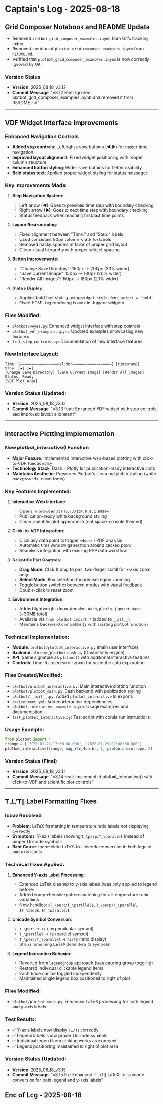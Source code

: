 # Captain's Log - 2025-08-18

## Grid Composer Notebook and README Update

- Removed `plotbot_grid_composer_examples.ipynb` from Git's tracking index.
- Removed mention of `plotbot_grid_composer_examples.ipynb` from `README.md`.
- Verified that `plotbot_grid_composer_examples.ipynb` is now correctly ignored by Git.

### Version Status
- **Version**: 2025_08_18_v3.12
- **Commit Message**: "v3.12 Feat: Ignored plotbot_grid_composer_examples.ipynb and removed it from README.md"

---

## VDF Widget Interface Improvements

### Enhanced Navigation Controls
- **Added step controls**: Left/right arrow buttons (◀ ▶) for easier time navigation
- **Improved layout alignment**: Fixed widget positioning with proper column structure
- **Enhanced button styling**: Wider save buttons for better usability
- **Bold status text**: Applied proper widget styling for status messages

### Key Improvements Made:
1. **Step Navigation System**:
   - Left arrow (◀): Goes to previous time step with boundary checking
   - Right arrow (▶): Goes to next time step with boundary checking
   - Status feedback when reaching first/last time points

2. **Layout Restructuring**:
   - Fixed alignment between "Time:" and "Step:" labels
   - Used consistent 50px column width for labels
   - Removed hacky spacers in favor of proper grid layout
   - Clean visual hierarchy with proper widget spacing

3. **Button Improvements**:
   - "Change Save Directory": 150px → 200px (33% wider)
   - "Save Current Image": 150px → 180px (20% wider)  
   - "Render All Images": 150px → 180px (20% wider)

4. **Status Display**:
   - Applied bold font styling using `widget.style.font_weight = 'bold'`
   - Fixed HTML tag rendering issues in Jupyter widgets

### Files Modified:
- `plotbot/vdyes.py`: Enhanced widget interface with step controls
- `plotbot_vdf_examples.ipynb`: Updated examples showcasing new features
- `test_step_controls.py`: Documentation of new interface features

### New Interface Layout:
```
Time: [==================slider==================] [timestamp]
Step: [◀] [▶]                                      
[Change Save Directory] [Save Current Image] [Render All Images]
Status: Ready                                      
[VDF Plot Area]
```

### Version Status (Updated)
- **Version**: 2025_08_18_v3.13
- **Commit Message**: "v3.13 Feat: Enhanced VDF widget with step controls and improved layout alignment"

---

## Interactive Plotting Implementation

### New plotbot_interactive() Function
- **Major Feature**: Implemented interactive web-based plotting with click-to-VDF functionality
- **Technology Stack**: Dash + Plotly for publication-ready interactive plots
- **Maintains Aesthetic**: Preserves Plotbot's clean matplotlib styling (white backgrounds, clean fonts)

### Key Features Implemented:
1. **Interactive Web Interface**:
   - Opens in browser at `http://127.0.0.1:8050+`
   - Publication-ready white background styling
   - Clean scientific plot appearance (not space-console themed)

2. **Click-to-VDF Integration**:
   - Click any data point to trigger `vdyes()` VDF analysis
   - Automatic time window generation around clicked point
   - Seamless integration with existing PSP data workflow

3. **Scientific Plot Controls**:
   - **Drag Mode**: Click & drag to pan, two-finger scroll for x-axis zoom only
   - **Select Mode**: Box selection for precise region zooming
   - Toggle button switches between modes with visual feedback
   - Double-click to reset zoom

4. **Environment Integration**:
   - Added lightweight dependencies: `dash`, `plotly`, `jupyter-dash` (~30MB total)
   - Available via `from plotbot import *` (added to `__all__`)
   - Maintains backward compatibility with existing plotbot functions

### Technical Implementation:
- **Module**: `plotbot/plotbot_interactive.py` (main user interface)
- **Backend**: `plotbot/plotbot_dash.py` (Dash/Plotly engine)
- **API**: Same signature as `plotbot()` with additional interactive features
- **Controls**: Time-focused scroll zoom for scientific data exploration

### Files Created/Modified:
- `plotbot/plotbot_interactive.py`: Main interactive plotting function
- `plotbot/plotbot_dash.py`: Dash backend with publication styling
- `plotbot/__init__.py`: Added `plotbot_interactive` to exports
- `environment.yml`: Added interactive dependencies
- `plotbot_interactive_example.ipynb`: Usage examples and documentation
- `test_plotbot_interactive.py`: Test script with conda run instructions

### Usage Example:
```python
from plotbot import *
trange = ['2020-01-29/17:00:00.000', '2020-01-29/19:00:00.000']
plotbot_interactive(trange, mag_rtn_4sa.br, 1, proton.anisotropy, 2)
```

### Version Status (Final)
- **Version**: 2025_08_18_v3.14
- **Commit Message**: "v3.14 Feat: Implemented plotbot_interactive() with click-to-VDF and scientific plot controls"

---

## T⊥/T∥ Label Formatting Fixes

### Issue Resolved
- **Problem**: LaTeX formatting in temperature ratio labels not displaying correctly
- **Symptoms**: Y-axis labels showing `T_\perp/T_\parallel` instead of proper Unicode symbols
- **Root Cause**: Incomplete LaTeX-to-Unicode conversion in both legend and axis labels

### Technical Fixes Applied:
1. **Enhanced Y-axis Label Processing**:
   - Extended LaTeX cleanup to y-axis labels (was only applied to legend before)
   - Added comprehensive pattern matching for all temperature ratio variations
   - Now handles: `$T_\perp/T_\parallel$`, `T_\perp/T_\parallel`, `$T_\perp$`, `$T_\parallel$`

2. **Unicode Symbol Conversion**:
   - `T_\perp` → `T⊥` (perpendicular symbol)
   - `T_\parallel` → `T∥` (parallel symbol)  
   - `T_\perp/T_\parallel` → `T⊥/T∥` (ratio display)
   - Strips remaining LaTeX delimiters (`$` symbols)

3. **Legend Interaction Behavior**:
   - Reverted from `legendgroup` approach (was causing group toggling)
   - Restored individual clickable legend items
   - Each trace can be toggled independently
   - Maintained single legend box positioned to right of plot

### Files Modified:
- `plotbot/plotbot_dash.py`: Enhanced LaTeX processing for both legend and y-axis labels

### Test Results:
- ✅ Y-axis labels now display `T⊥/T∥` correctly
- ✅ Legend labels show proper Unicode symbols
- ✅ Individual legend item clicking works as expected
- ✅ Legend positioning maintained to right of plot area

### Version Status (Updated)
- **Version**: 2025_08_18_v3.15
- **Commit Message**: "v3.15 Fix: Enhanced T⊥/T∥ LaTeX-to-Unicode conversion for both legend and y-axis labels"

## End of Log - 2025-08-18
